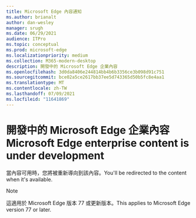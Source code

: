 ```yaml
---
title: Microsoft Edge 內容通知
ms.author: brianalt
author: dan-wesley
manager: srugh
ms.date: 06/29/2021
audience: ITPro
ms.topic: conceptual
ms.prod: microsoft-edge
ms.localizationpriority: medium
ms.collection: M365-modern-desktop
description: 開發中的 Microsoft Edge 企業內容
ms.openlocfilehash: 3d0da8406e244814bb4b6b3356ce3b098d91c751
ms.sourcegitcommit: bce02a5ce2617bb37ee5d743365d50b5fc8e4aa1
ms.translationtype: MT
ms.contentlocale: zh-TW
ms.lasthandoff: 07/09/2021
ms.locfileid: "11641869"
---
```

# <a name="microsoft-edge-enterprise-content-is-under-development"></a><span data-ttu-id="d315e-103">開發中的 Microsoft Edge 企業內容</span><span class="sxs-lookup"><span data-stu-id="d315e-103">Microsoft Edge enterprise content is under development</span></span>

<span data-ttu-id="d315e-104">當內容可用時，您將被重新導向到該內容。</span><span class="sxs-lookup"><span data-stu-id="d315e-104">You'll be redirected to the content when it's available.</span></span>

> [!NOTE]
> <span data-ttu-id="d315e-105">這適用於 Microsoft Edge 版本 77 或更新版本。</span><span class="sxs-lookup"><span data-stu-id="d315e-105">This applies  to Microsoft Edge version 77 or later.</span></span>
